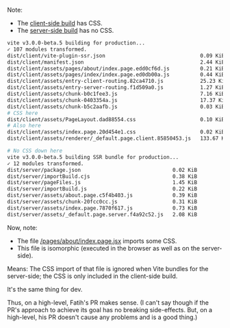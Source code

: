 Note:
 - The [client-side build](./dist/client/) has CSS.
 - The [server-side build](./dist/server/) has no CSS.

```bash
vite v3.0.0-beta.5 building for production...
✓ 107 modules transformed.
dist/client/vite-plugin-ssr.json                               0.09 KiB
dist/client/manifest.json                                      2.44 KiB
dist/client/assets/pages/about/index.page.edd0cf6d.js          0.21 KiB / gzip: 0.18 KiB
dist/client/assets/pages/index/index.page.ed0db00a.js          0.44 KiB / gzip: 0.29 KiB
dist/client/assets/entry-client-routing.82ca4710.js            25.23 KiB / gzip: 8.68 KiB
dist/client/assets/entry-server-routing.f1d509a0.js            1.27 KiB / gzip: 0.69 KiB
dist/client/assets/chunk-b0c1fee3.js                           7.16 KiB / gzip: 2.80 KiB
dist/client/assets/chunk-0403354a.js                           17.37 KiB / gzip: 6.28 KiB
dist/client/assets/chunk-b5c2aafb.js                           0.03 KiB / gzip: 0.04 KiB
# CSS here
dist/client/assets/PageLayout.dad88554.css                     0.10 KiB / gzip: 0.11 KiB
# Also here
dist/client/assets/index.page.20d454e1.css                     0.02 KiB / gzip: 0.04 KiB
dist/client/assets/renderer/_default.page.client.85850453.js   133.67 KiB / gzip: 43.06 KiB

# No CSS down here
vite v3.0.0-beta.5 building SSR bundle for production...
✓ 12 modules transformed.
dist/server/package.json                              0.02 KiB
dist/server/importBuild.cjs                           0.38 KiB
dist/server/pageFiles.js                              1.45 KiB
dist/server/importBuild.js                            0.22 KiB
dist/server/assets/about.page.c5f4b403.js             0.39 KiB
dist/server/assets/chunk-20fcc0cc.js                  0.31 KiB
dist/server/assets/index.page.7870f617.js             0.73 KiB
dist/server/assets/_default.page.server.f4a92c52.js   2.08 KiB
```

Now, note:
 - The file [/pages/about/index.page.jsx](./pages/about/index.page.jsx) imports some CSS.
 - This file is isomorphic (executed in the browser as well as on the server-side).

Means: The CSS import of that file is ignored when Vite bundles for the server-side; the CSS is only included in the client-side build.

It's the same thing for dev.

Thus, on a high-level, Fatih's PR makes sense. (I can't say though if the PR's approach to achieve its goal has no breaking side-effects. But, on a high-level, his PR doesn't cause any problems and is a good thing.)
